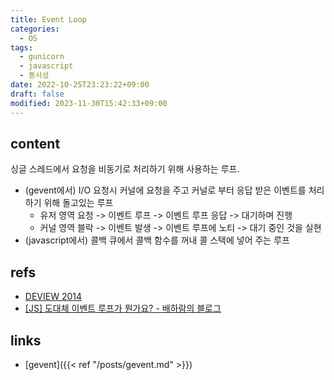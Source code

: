 ```yaml
---
title: Event Loop
categories:
  - OS
tags:
  - gunicorn
  - javascript
  - 동시성
date: 2022-10-25T23:23:22+09:00
draft: false
modified: 2023-11-30T15:42:33+09:00
---
```


## content
싱글 스레드에서 요청을 비동기로 처리하기 위해 사용하는 루프. 

- (gevent에서) I/O 요청시 커널에 요청을 주고 커널로 부터 응답 받은 이벤트를 처리하기 위해 돌고있는 루프
	- 유저 영역 요청 -> 이벤트 루프 -> 이벤트 루프 응답 -> 대기하며 진행
	- 커널 영역 블락 -> 이벤트 발생 -> 이벤트 루프에 노티 -> 대기 중인 것을 실현	
- (javascript에서) 콜백 큐에서 콜백 함수를 꺼내 콜 스택에 넣어 주는 루프


## refs
- [DEVIEW 2014](https://deview.kr/2014/session?seq=47)
- [[JS] 도대체 이벤트 루프가 뭔가요? - 배하람의 블로그](https://baeharam.netlify.app/posts/javascript/event-loop)


## links
- [gevent]({{< ref "/posts/gevent.md" >}})
